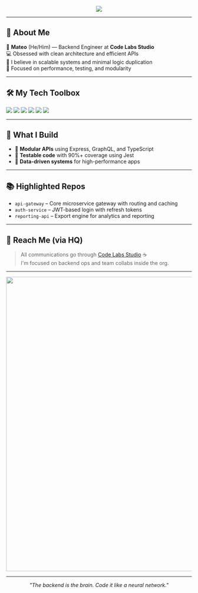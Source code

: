 <!-- Typing Effect Banner -->
<p align="center">
  <img src="https://readme-typing-svg.demolab.com?font=Fira+Code&weight=600&size=26&duration=2000&pause=800&color=FFFFFF&center=true&vCenter=true&width=800&lines=Hey!+I'm+Mateo+%F0%9F%91%8B;Backend+Engineer+@+Code+Labs+Studio;Crafting+APIs+and+Infrastructure+with+Node.js+%F0%9F%94%8C;Let's+build+the+web+together+%F0%9F%92%BB" />
</p>

---

## 🧩 About Me

🔧 **Mateo** (He/Him) — Backend Engineer at **Code Labs Studio**  
💻 Obsessed with clean architecture and efficient APIs  
🧠 I believe in scalable systems and minimal logic duplication  
📍 Focused on performance, testing, and modularity

---

## 🛠️ My Tech Toolbox

<p align="left">
  <img src="https://img.shields.io/badge/Node.js-43853D?style=for-the-badge&logo=node-dot-js&logoColor=white"/>
  <img src="https://img.shields.io/badge/Express.js-grey?style=for-the-badge&logo=express&logoColor=white"/>
  <img src="https://img.shields.io/badge/MongoDB-4EA94B?style=for-the-badge&logo=mongodb&logoColor=white"/>
  <img src="https://img.shields.io/badge/PostgreSQL-336791?style=for-the-badge&logo=postgresql&logoColor=white"/>
  <img src="https://img.shields.io/badge/Jest-C21325?style=for-the-badge&logo=jest&logoColor=white"/>
  <img src="https://img.shields.io/badge/GraphQL-E10098?style=for-the-badge&logo=graphql&logoColor=white"/>
</p>

---

## 🚀 What I Build

- 🧠 **Modular APIs** using Express, GraphQL, and TypeScript  
- 🧪 **Testable code** with 90%+ coverage using Jest  
- 📡 **Data-driven systems** for high-performance apps

---

## 📚 Highlighted Repos

- `api-gateway` – Core microservice gateway with routing and caching  
- `auth-service` – JWT-based login with refresh tokens  
- `reporting-api` – Export engine for analytics and reporting

---

## 💬 Reach Me (via HQ)

> All communications go through [Code Labs Studio](https://github.com/Code-Labs-Studio) ☕  
> I'm focused on backend ops and team collabs inside the org.

---

<p align="center">
  <img src="https://media3.giphy.com/media/v1.Y2lkPTc5MGI3NjExd3B2bmNvdHZ5bzBvY2Rmc3puMGU3aGM5cTgya2x4czh1dWd4a3E0OCZlcD12MV9naWZzX3NlYXJjaCZjdD1n/qgQUggAC3Pfv687qPC/giphy.gif" width="800" />
</p>

---

<p align="center">
  <i>"The backend is the brain. Code it like a neural network."</i>
</p>
